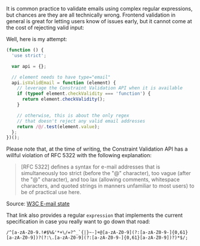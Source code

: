 It is common practice to validate emails using complex regular expressions,
but chances are they are all technically wrong. Frontend validation in general
is great for letting users know of issues early, but it cannot come at the cost
of rejecting valid input:

Well, here is my attempt:

```js
(function () {
  'use strict';

  var api = {};

  // element needs to have type="email"
  api.isValidEmail = function (element) {
    // leverage the Constraint Validation API when it is available
    if (typeof element.checkValidity === 'function') {
      return element.checkValidity();
    }

    // otherwise, this is about the only regex
    // that doesn't reject any valid email addresses
    return /@/.test(element.value);
  };
})();
```

Please note that, at the time of writing, the Constraint Validation API has a
willful violation of RFC 5322 with the following explanation:

> [RFC 5322] defines a syntax for e-mail addresses that is simultaneously
> too strict (before the "@" character), too vague (after the "@" character),
> and too lax (allowing comments, whitespace characters, and quoted strings
> in manners unfamiliar to most users) to be of practical use here.

Source: [W3C E-mail state](http://www.w3.org/TR/html5/forms.html#valid-e-mail-address)

That link also provides a regular `expression` that implements the
current specification in case you really want to go down that road:

```
/^[a-zA-Z0-9.!#$%&'*+\/=?^_`{|}~-]+@[a-zA-Z0-9](?:[a-zA-Z0-9-]{0,61}[a-zA-Z0-9])?(?:\.[a-zA-Z0-9](?:[a-zA-Z0-9-]{0,61}[a-zA-Z0-9])?)*$/;
```
